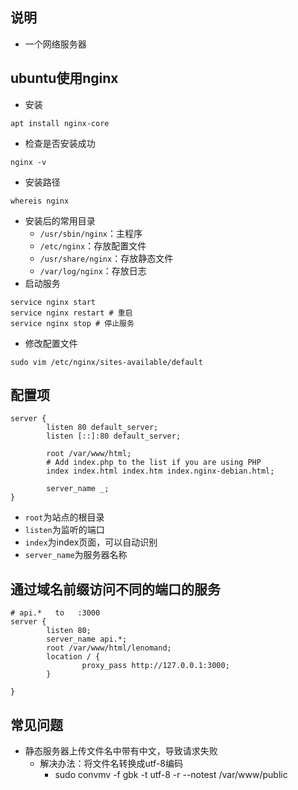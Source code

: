 ## 说明
- 一个网络服务器
  
## ubuntu使用nginx
- 安装
``` shell
apt install nginx-core
```
- 检查是否安装成功
``` shell
nginx -v
```
- 安装路径
``` shell
whereis nginx
```
- 安装后的常用目录
  - `/usr/sbin/nginx`：主程序
  - `/etc/nginx`：存放配置文件
  - `/usr/share/nginx`：存放静态文件
  - `/var/log/nginx`：存放日志
- 启动服务
``` shell
service nginx start
service nginx restart # 重启
service nginx stop # 停止服务
```
- 修改配置文件
``` shell
sudo vim /etc/nginx/sites-available/default
```
## 配置项
```
server {
		listen 80 default_server;
		listen [::]:80 default_server;
		
		root /var/www/html;
		# Add index.php to the list if you are using PHP
		index index.html index.htm index.nginx-debian.html;

		server_name _;
}
```
- `root`为站点的根目录
- `listen`为监听的端口
- `index`为index页面，可以自动识别
- `server_name`为服务器名称
## 通过域名前缀访问不同的端口的服务
```
# api.*   to   :3000
server {
		listen 80;
		server_name api.*;
		root /var/www/html/lenomand;
		location / {
				proxy_pass http://127.0.0.1:3000;      
		}

}

```

## 常见问题
- 静态服务器上传文件名中带有中文，导致请求失败
  - 解决办法：将文件名转换成utf-8编码
    - sudo convmv -f gbk -t utf-8 -r --notest /var/www/public
